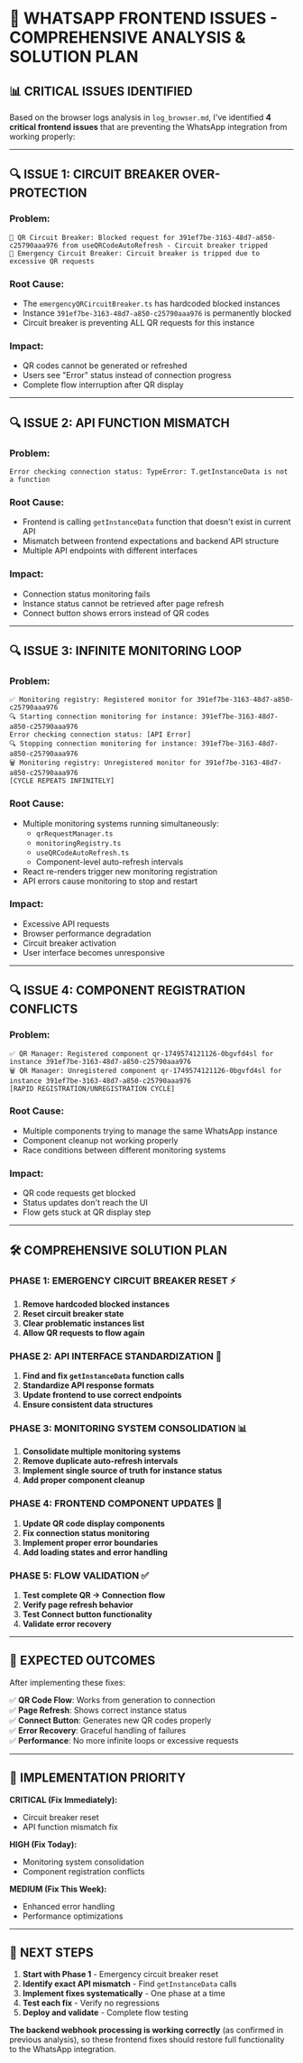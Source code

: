 # 🚨 **WHATSAPP FRONTEND ISSUES - COMPREHENSIVE ANALYSIS & SOLUTION PLAN**

## 📊 **CRITICAL ISSUES IDENTIFIED**

Based on the browser logs analysis in `log_browser.md`, I've identified **4 critical frontend issues** that are preventing the WhatsApp integration from working properly:

---

## 🔍 **ISSUE 1: CIRCUIT BREAKER OVER-PROTECTION**

### **Problem:**
```
🚫 QR Circuit Breaker: Blocked request for 391ef7be-3163-48d7-a850-c25790aaa976 from useQRCodeAutoRefresh - Circuit breaker tripped
🚨 Emergency Circuit Breaker: Circuit breaker is tripped due to excessive QR requests
```

### **Root Cause:**
- The `emergencyQRCircuitBreaker.ts` has hardcoded blocked instances
- Instance `391ef7be-3163-48d7-a850-c25790aaa976` is permanently blocked
- Circuit breaker is preventing ALL QR requests for this instance

### **Impact:**
- QR codes cannot be generated or refreshed
- Users see "Error" status instead of connection progress
- Complete flow interruption after QR display

---

## 🔍 **ISSUE 2: API FUNCTION MISMATCH**

### **Problem:**
```
Error checking connection status: TypeError: T.getInstanceData is not a function
```

### **Root Cause:**
- Frontend is calling `getInstanceData` function that doesn't exist in current API
- Mismatch between frontend expectations and backend API structure
- Multiple API endpoints with different interfaces

### **Impact:**
- Connection status monitoring fails
- Instance status cannot be retrieved after page refresh
- Connect button shows errors instead of QR codes

---

## 🔍 **ISSUE 3: INFINITE MONITORING LOOP**

### **Problem:**
```
✅ Monitoring registry: Registered monitor for 391ef7be-3163-48d7-a850-c25790aaa976
🔍 Starting connection monitoring for instance: 391ef7be-3163-48d7-a850-c25790aaa976
Error checking connection status: [API Error]
🔍 Stopping connection monitoring for instance: 391ef7be-3163-48d7-a850-c25790aaa976
🗑️ Monitoring registry: Unregistered monitor for 391ef7be-3163-48d7-a850-c25790aaa976
[CYCLE REPEATS INFINITELY]
```

### **Root Cause:**
- Multiple monitoring systems running simultaneously:
  - `qrRequestManager.ts`
  - `monitoringRegistry.ts` 
  - `useQRCodeAutoRefresh.ts`
  - Component-level auto-refresh intervals
- React re-renders trigger new monitoring registration
- API errors cause monitoring to stop and restart

### **Impact:**
- Excessive API requests
- Browser performance degradation
- Circuit breaker activation
- User interface becomes unresponsive

---

## 🔍 **ISSUE 4: COMPONENT REGISTRATION CONFLICTS**

### **Problem:**
```
✅ QR Manager: Registered component qr-1749574121126-0bgvfd4sl for instance 391ef7be-3163-48d7-a850-c25790aaa976
🗑️ QR Manager: Unregistered component qr-1749574121126-0bgvfd4sl for instance 391ef7be-3163-48d7-a850-c25790aaa976
[RAPID REGISTRATION/UNREGISTRATION CYCLE]
```

### **Root Cause:**
- Multiple components trying to manage the same WhatsApp instance
- Component cleanup not working properly
- Race conditions between different monitoring systems

### **Impact:**
- QR code requests get blocked
- Status updates don't reach the UI
- Flow gets stuck at QR display step

---

## 🛠️ **COMPREHENSIVE SOLUTION PLAN**

### **PHASE 1: EMERGENCY CIRCUIT BREAKER RESET** ⚡
1. **Remove hardcoded blocked instances**
2. **Reset circuit breaker state**
3. **Clear problematic instances list**
4. **Allow QR requests to flow again**

### **PHASE 2: API INTERFACE STANDARDIZATION** 🔧
1. **Find and fix `getInstanceData` function calls**
2. **Standardize API response formats**
3. **Update frontend to use correct endpoints**
4. **Ensure consistent data structures**

### **PHASE 3: MONITORING SYSTEM CONSOLIDATION** 📊
1. **Consolidate multiple monitoring systems**
2. **Remove duplicate auto-refresh intervals**
3. **Implement single source of truth for instance status**
4. **Add proper component cleanup**

### **PHASE 4: FRONTEND COMPONENT UPDATES** 🎨
1. **Update QR code display components**
2. **Fix connection status monitoring**
3. **Implement proper error boundaries**
4. **Add loading states and error handling**

### **PHASE 5: FLOW VALIDATION** ✅
1. **Test complete QR → Connection flow**
2. **Verify page refresh behavior**
3. **Test Connect button functionality**
4. **Validate error recovery**

---

## 🎯 **EXPECTED OUTCOMES**

After implementing these fixes:

✅ **QR Code Flow**: Works from generation to connection  
✅ **Page Refresh**: Shows correct instance status  
✅ **Connect Button**: Generates new QR codes properly  
✅ **Error Recovery**: Graceful handling of failures  
✅ **Performance**: No more infinite loops or excessive requests  

---

## 🚀 **IMPLEMENTATION PRIORITY**

**CRITICAL (Fix Immediately):**
- Circuit breaker reset
- API function mismatch fix

**HIGH (Fix Today):**
- Monitoring system consolidation
- Component registration conflicts

**MEDIUM (Fix This Week):**
- Enhanced error handling
- Performance optimizations

---

## 📝 **NEXT STEPS**

1. **Start with Phase 1** - Emergency circuit breaker reset
2. **Identify exact API mismatch** - Find `getInstanceData` calls
3. **Implement fixes systematically** - One phase at a time
4. **Test each fix** - Verify no regressions
5. **Deploy and validate** - Complete flow testing

**The backend webhook processing is working correctly** (as confirmed in previous analysis), so these frontend fixes should restore full functionality to the WhatsApp integration.
